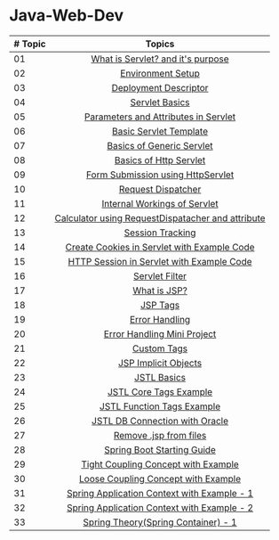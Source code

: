 # Java-Web-Dev
|# Topic | Topics                                                  |
|------|:---------------------------------------------------------:|
| 01  |  [What is Servlet? and it's purpose](./What%20is%20Servlet%3F.md)
| 02  |  [Environment Setup](./Setup.md)
| 03  |  [Deployment Descriptor](./Deployment%20Descriptor.md)
| 04  |  [Servlet Basics](./Servlet%20Basics.md)
| 05  |  [Parameters and Attributes in Servlet](./Parameters%20and%20Attributes%20in%20Servlet.md)
| 06  |  [Basic Servlet Template](./Template)
| 07  |  [Basics of Generic Servlet](./GenericServlet.md)
| 08  |  [Basics of Http Servlet](./HttpServlet.md)
| 09  |  [Form Submission using HttpServlet](./form)
| 10  |  [Request Dispatcher](./Request%20Dispatcher.md)
| 11  |  [Internal Workings of Servlet](./Internal%20Workings%20of%20Servlet.md)
| 12  |  [Calculator using RequestDispatacher and attribute](./calculator)
| 13  |  [Session Tracking](./Session%20Tracking%20in%20Servlet.md)
| 14  |  [Create Cookies in Servlet with Example Code](Create%20Cookies%20in%20Servlet%20with%20Example%20Code.md)
| 15  |  [HTTP Session in Servlet with Example Code](HTTP%20Session%20in%20Servlet%20with%20Example%20Code.md)
| 16  |  [Servlet Filter](Servlet%20Filter.md)
| 17  |  [What is JSP?](JSP.md)
| 18  |  [JSP Tags](JSP%20tags.md)
| 19  |  [Error Handling](Error%20Handling.md)
| 20  |  [Error Handling Mini Project](./ErrorHandling)
| 21  |  [Custom Tags](./CustomTags.md)
| 22  |  [JSP Implicit Objects](JSP%20Implicit%20Objects.md)
| 23  |  [JSTL Basics](./JSTL%20Basics.md)
| 24  |  [JSTL Core Tags Example](./JSTL%20Core.md)
| 25  |  [JSTL Function Tags Example](./JSTL%20Functions.md)
| 26  |  [JSTL DB Connection with Oracle](./JSTL%20DB%20Connection.md)
| 27  |  [Remove .jsp from files](./Remove%20.jsp%20from%20files.md)
| 28  |  [Spring Boot Starting Guide](./Spring%20Boot%20Starting%20Guide.md)
| 29  |  [Tight Coupling Concept with Example](./Tight%20Coupling.md)
| 30  |  [Loose Coupling Concept with Example](./Loose%20Coupling.md)
| 31  |  [Spring Application Context with Example - 1](./Spring%20Application%20Context%20with%20Example.md)
| 32  |  [Spring Application Context with Example - 2](./Spring%20Application%20Context%20%20-%202.md)
| 33  |  [Spring Theory(Spring Container) - 1](./Spring%20Theory%20-%201.md)

